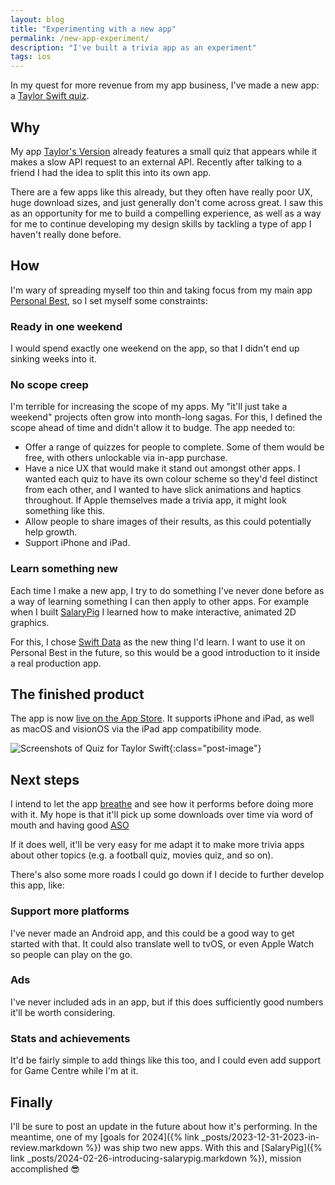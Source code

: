 ```yaml
---
layout: blog
title: "Experimenting with a new app"
permalink: /new-app-experiment/
description: "I've built a trivia app as an experiment"
tags: ios
---
```


In my quest for more revenue from my app business, I've made a new app: a [Taylor Swift quiz](https://apps.apple.com/app/id6479753779).

## Why

My app [Taylor's Version](https://taylorsversion.app) already features a small quiz that appears while it makes a slow API request to an external API. Recently after talking to a friend I had the idea to split this into its own app.

There are a few apps like this already, but they often have really poor UX, huge download sizes, and just generally don't come across great. I saw this as an opportunity for me to build a compelling experience, as well as a way for me to continue developing my design skills by tackling a type of app I haven't really done before.

## How

I'm wary of spreading myself too thin and taking focus from my main app [Personal Best](https://getpersonalbest.com), so I set myself some constraints:

### Ready in one weekend

I would spend exactly one weekend on the app, so that I didn't end up sinking weeks into it.

### No scope creep

I'm terrible for increasing the scope of my apps. My "it'll just take a weekend" projects often grow into month-long sagas. For this, I defined the scope ahead of time and didn't allow it to budge. The app needed to:

- Offer a range of quizzes for people to complete. Some of them would be free, with others unlockable via in-app purchase.
- Have a nice UX that would make it stand out amongst other apps. I wanted each quiz to have its own colour scheme so they'd feel distinct from each other, and I wanted to have slick animations and haptics throughout. If Apple themselves made a trivia app, it might look something like this.
- Allow people to share images of their results, as this could potentially help growth.
- Support iPhone and iPad.

### Learn something new

Each time I make a new app, I try to do something I've never done before as a way of learning something I can then apply to other apps. For example when I built [SalaryPig](/pig) I learned how to make interactive, animated 2D graphics.

For this, I chose [Swift Data](https://developer.apple.com/xcode/swiftdata/) as the new thing I'd learn. I want to use it on Personal Best in the future, so this would be a good introduction to it inside a real production app.

## The finished product

The app is now [live on the App Store](https://apps.apple.com/app/id6479753779). It supports iPhone and iPad, as well as macOS and visionOS via the iPad app compatibility mode.

![Screenshots of Quiz for Taylor Swift](/assets/post-images/tsquiz-screenshots.png){:class="post-image"}

## Next steps

I intend to let the app [breathe](https://www.youtube.com/watch?v=qsUK-BG5OQQ) and see how it performs before doing more with it. My hope is that it'll pick up some downloads over time via word of mouth and having good [ASO](https://www.adjust.com/glossary/aso/)

If it does well, it'll be very easy for me adapt it to make more trivia apps about other topics (e.g. a football quiz, movies quiz, and so on).

There's also some more roads I could go down if I decide to further develop this app, like:

### Support more platforms

I've never made an Android app, and this could be a good way to get started with that. It could also translate well to tvOS, or even Apple Watch so people can play on the go.

### Ads

I've never included ads in an app, but if this does sufficiently good numbers it'll be worth considering.

### Stats and achievements

It'd be fairly simple to add things like this too, and I could even add support for Game Centre while I'm at it.

## Finally

I'll be sure to post an update in the future about how it's performing. In the meantime, one of my [goals for 2024]({% link _posts/2023-12-31-2023-in-review.markdown %}) was ship two new apps. With this and [SalaryPig]({% link _posts/2024-02-26-introducing-salarypig.markdown %}), mission accomplished 😎
